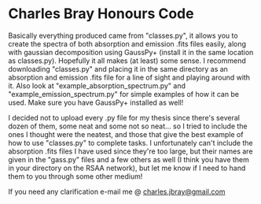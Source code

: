 # Charles Bray Honours Code

Basically everything produced came from "classes.py", it allows you to create the spectra of both absorption and emission .fits files easily, along
 with gaussian decomposition using GaussPy+ (install it in the same location as classes.py). Hopefully it all makes (at least) some sense. I recommend downloading "classes.py"
 and placing it in the same directory as an absorption and emission .fits file for a line of sight and playing around with it. Also look at "example_absorption_spectrum.py" and
 "example_emission_spectrum.py" for simple examples of how it can be used. Make sure you have GaussPy+ installed as well!
 
I decided not to upload every .py file for my thesis since there's several dozen of them, some neat and some not so neat... so I tried to include the ones I thought were the neatest, and those that give the best example of how to use "classes.py" to complete tasks. I unfortunately can't include the absorption .fits files I have used since they're too large, but their names are given in the "gass.py" files and a few others as well (I think you have them in your directory on the RSAA network), but let me know if I need to hand them to you through some other medium!

If you need any clarification e-mail me @ charles.jbray@gmail.com
